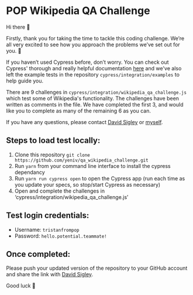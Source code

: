 # POP Wikipedia QA Challenge 

Hi there 👋

Firstly, thank you for taking the time to tackle this coding challenge. We’re all very excited to see how you approach the problems we’ve set out for you. 💪

If you haven’t used Cypress before, don’t worry. You can check out Cypress' thorough and really helpful documentation [here](https://docs.cypress.io/) and we've also left the example tests in the repository `cypress/integration/examples` to help guide you. 

There are 9 challenges in `cypress/integration/wikipedia_qa_challenge.js` which test some of Wikipedia's functionality. The challenges have been written as comments in the file. We have completed the first 3, and would like you to complete as many of the remaining 6 as you can. 

If you have any questions, please contact [David Sigley](mailto:david@iampop.com) or [myself](tristan@iampop.com). 

## Steps to load test locally:
1. Clone this repository `git clone https://github.com/yeniv/qa_wikipedia_challenge.git`
2. Run `yarn` from your command line interface to install the cypress dependancy
3. Run `yarn run cypress open` to open the Cypress app (run each time as you update your specs, so stop/start Cypress as necessary)
4. Open and complete the challenges in ‘cypress/integration/wikipedia_qa_challenge.js’ 

## Test login credentials:
- Username: `tristanfrompop`
- Password: `hello.potential.teammate!`

## Once completed:
Please push your updated version of the repository to your GitHub account and share the link with [David Sigley](mailto:david@iampop.com). 

Good luck 🎉
